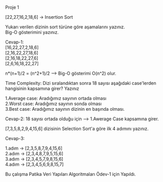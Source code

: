 Proje 1  

[22,27,16,2,18,6] -> Insertion Sort  

Yukarı verilen dizinin sort türüne göre aşamalarını yazınız.  
Big-O gösterimini yazınız. 

Cevap-1:  
[16,22,27,2,18,6]  
[2,16,22,27,18,6]  
[2,16,18,22,27,6]  
[2,6,16,18,22,27]  

n*(n+1)/2 = (n^2+1)/2 --> Big-O gösterimi O(n^2) olur.  

Time Complexity: Dizi sıralandıktan sonra 18 sayısı aşağıdaki case'lerden  
hangisinin kapsamına girer? Yazınız  

1.Average case: Aradığımız sayının ortada olması  
2.Worst case: Aradığımız sayının sonda olması  
3.Best case: Aradığımız sayının dizinin en başında olması.  

Cevap-2: 18 sayısı ortada olduğu için --> 1.Awerage Case kapsamına girer.

[7,3,5,8,2,9,4,15,6] dizisinin Selection Sort'a göre ilk 4 adımını yazınız.  

Cevap-3:  

1.adım -> [2,3,5,8,7,9,4,15,6]      
2.adım -> [2,3,4,8,7,9,5,15,6]    
3.adım -> [2,3,4,5,7,9,8,15,6]    
4.adım -> [2,3,4,5,6,9,8,15,7]      

Bu çalışma Patika Veri Yapıları Algoritmaları Ödev-1 için Yapıldı.

